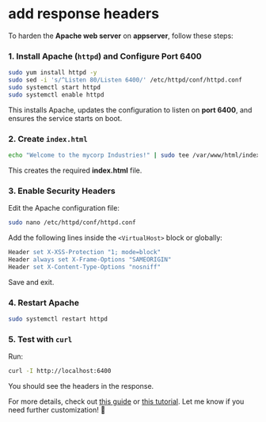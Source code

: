# add response headers
To harden the **Apache web server** on **appserver**, follow these steps:

### **1. Install Apache (`httpd`) and Configure Port 6400**
```bash
sudo yum install httpd -y
sudo sed -i 's/^Listen 80/Listen 6400/' /etc/httpd/conf/httpd.conf
sudo systemctl start httpd
sudo systemctl enable httpd
```
This installs Apache, updates the configuration to listen on **port 6400**, and ensures the service starts on boot.

### **2. Create `index.html`**
```bash
echo "Welcome to the mycorp Industries!" | sudo tee /var/www/html/index.html
```
This creates the required **index.html** file.

### **3. Enable Security Headers**
Edit the Apache configuration file:
```bash
sudo nano /etc/httpd/conf/httpd.conf
```
Add the following lines inside the `<VirtualHost>` block or globally:
```apache
Header set X-XSS-Protection "1; mode=block"
Header always set X-Frame-Options "SAMEORIGIN"
Header set X-Content-Type-Options "nosniff"
```
Save and exit.

### **4. Restart Apache**
```bash
sudo systemctl restart httpd
```

### **5. Test with `curl`**
Run:
```bash
curl -I http://localhost:6400
```
You should see the headers in the response.

For more details, check out [this guide](https://computingforgeeks.com/configure-http-security-headers-in-nginx-apache/) or [this tutorial](https://webdock.io/en/docs/how-guides/security-guides/how-to-configure-security-headers-in-nginx-and-apache). Let me know if you need further customization! 🚀